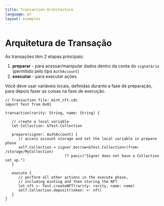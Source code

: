 ```yaml
---
title: Transaction Architecture
language: pt
layout: examples
---
```


# Arquitetura de Transação

As transações têm 2 etapas principais:

1. **preparar** - para acessar/manipular dados dentro da conta do `signatário` (permitido pelo tipo `AuthAccount`)
2. **executar** - para executar ações

Você deve usar variáveis locais, definidas durante a fase de preparação, para depois fazer as coisas na fase de execução.

```cadence
// Transaction file: mint_nft.cdc
import Test from 0x01

transaction(rarity: String, name: String) {

   // create a local variable
   let Collection: &Test.Collection

   prepare(signer: AuthAccount) {
      // access account storage and set the local variable in prepare phase
      self.Collection = signer.borrow<&Test.Collection>(from: /storage/MyCollection) 
                           ?? panic("Signer does not have a Collection set up.")
   }

   execute {
      // perform all other actions in the execute phase,
      // including minting and then storing the NFT
      let nft <- Test.createNFT(rarity: rarity, name: name)
      self.Collection.deposit(token: <- nft)
   }
}
```
